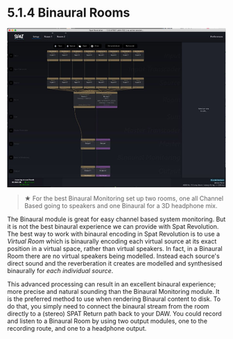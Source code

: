 # 5.1.4 Binaural Rooms

![](../../../include/SpatRevolution_UserGuide_-052.jpg)


> ★ For the best Binaural Monitoring set up two rooms, one all Channel
Based going to speakers and one Binaural for a 3D headphone mix.

The Binaural module is great for easy channel based system monitoring. But it is
not the best binaural experience we can provide with Spat Revolution. The best
way to work with binaural encoding in Spat Revolution is to use a _Virtual Room_
which is binaurally encoding each virtual source at its exact position in a virtual
space, rather than virtual speakers. In fact, in a Binaural Room there are no virtual
speakers being modelled. Instead each source's direct sound and the reverberation it creates are modelled and synthesised binaurally for _each individual source_.


This advanced processing can result in an excellent binaural experience; more
precise and natural sounding than the Binaural Monitoring module. It is the preferred method to use when rendering Binaural content to disk. To do that, you
simply need to connect the binaural stream from the room directly to a (stereo)
SPAT Return path back to your DAW. You could record and listen to a Binaural
Room by using two output modules, one to the recording route, and one to a
headphone output.

